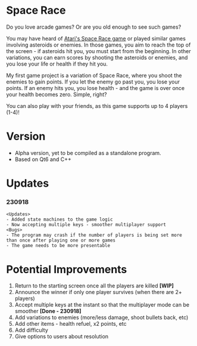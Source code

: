 # Space Race
Do you love arcade games? Or are you old enough to see such games?

You may have heard of [Atari's Space Race game](https://en.wikipedia.org/wiki/Space_Race_(video_game)) or played similar games involving asteroids or enemies. In those games, you aim to reach the top of the screen - if asteroids hit you, you must start from the beginning. In other variations, you can earn scores by shooting the asteroids or enemies, and you lose your life or health if they hit you.

My first game project is a variation of Space Race, where you shoot the enemies to gain points. If you let the enemy go past you, you lose your points. If an enemy hits you, you lose health - and the game is over once your health becomes zero. Simple, right?

You can also play with your friends, as this game supports up to 4 players (1-4)!

# Version
- Alpha version, yet to be compiled as a standalone program.
- Based on Qt6 and C++

# Updates
### 230918
```
<Updates>
- Added state machines to the game logic
- Now accepting multiple keys - smoother multiplayer support
<Bugs>
- The program may crash if the number of players is being set more than once after playing one or more games
- The game needs to be more presentable 
```
# Potential Improvements
1) Return to the starting screen once all the players are killed **[WIP]**
2) Announce the winner if only one player survives (when there are 2+ players)
3) Accept multiple keys at the instant so that the multiplayer mode can be smoother **[Done - 230918]**
4) Add variations to enemies (more/less damage, shoot bullets back, etc)
5) Add other items - health refuel, x2 points, etc
6) Add difficulty
7) Give options to users about resolution
